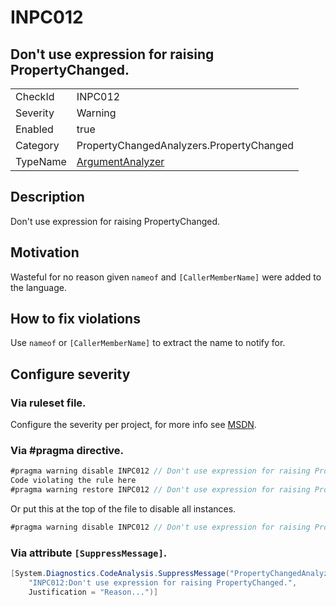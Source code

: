 # INPC012
## Don't use expression for raising PropertyChanged.

<!-- start generated table -->
<table>
<tr>
  <td>CheckId</td>
  <td>INPC012</td>
</tr>
<tr>
  <td>Severity</td>
  <td>Warning</td>
</tr>
<tr>
  <td>Enabled</td>
  <td>true</td>
</tr>
<tr>
  <td>Category</td>
  <td>PropertyChangedAnalyzers.PropertyChanged</td>
</tr>
<tr>
  <td>TypeName</td>
  <td><a href="https://github.com/DotNetAnalyzers/PropertyChangedAnalyzers/blob/master/PropertyChangedAnalyzers.Analyzers/NodeAnalyzers/ArgumentAnalyzer.cs">ArgumentAnalyzer</a></td>
</tr>
</table>
<!-- end generated table -->

## Description

Don't use expression for raising PropertyChanged.

## Motivation

Wasteful for no reason given `nameof` and `[CallerMemberName]` were added to the language.

## How to fix violations

Use `nameof` or `[CallerMemberName]` to extract the name to notify for.

<!-- start generated config severity -->
## Configure severity

### Via ruleset file.

Configure the severity per project, for more info see [MSDN](https://msdn.microsoft.com/en-us/library/dd264949.aspx).

### Via #pragma directive.
```C#
#pragma warning disable INPC012 // Don't use expression for raising PropertyChanged.
Code violating the rule here
#pragma warning restore INPC012 // Don't use expression for raising PropertyChanged.
```

Or put this at the top of the file to disable all instances.
```C#
#pragma warning disable INPC012 // Don't use expression for raising PropertyChanged.
```

### Via attribute `[SuppressMessage]`.

```C#
[System.Diagnostics.CodeAnalysis.SuppressMessage("PropertyChangedAnalyzers.PropertyChanged", 
    "INPC012:Don't use expression for raising PropertyChanged.", 
    Justification = "Reason...")]
```
<!-- end generated config severity -->